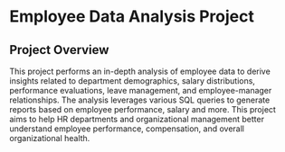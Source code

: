 # **Employee Data Analysis Project**

## **Project Overview**
This project performs an in-depth analysis of employee data to derive insights related to department demographics, salary distributions, performance evaluations, leave management, and employee-manager relationships. The analysis leverages various SQL queries to generate reports based on employee performance, salary and more. This project aims to help HR departments and organizational management better understand employee performance, compensation, and overall organizational health.
